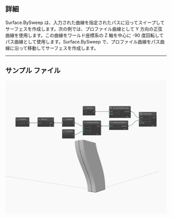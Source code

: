 ## 詳細
Surface.BySweep は、入力された曲線を指定されたパスに沿ってスイープしてサーフェスを作成します。次の例では、プロファイル曲線として Y 方向の正弦曲線を使用します。この曲線をワールド座標系の Z 軸を中心に -90 度回転してパス曲線として使用します。Surface.BySweep で、プロファイル曲線をパス曲線に沿って移動してサーフェスを作成します。
___
## サンプル ファイル

![BySweep](./Autodesk.DesignScript.Geometry.Solid.BySweep_img.jpg)

